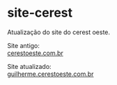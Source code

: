 # site-cerest	
Atualização do site do cerest oeste.	

Site antigo:	
[cerestoeste.com.br](cerestoeste.com.br)	

Site atualizado:	
[guilherme.cerestoeste.com.br](guilherme.cerestoeste.com.br)	


<!-- Link LARAVEL e pesquisa correta google	
Exemplo: Laravel -beginners site: laracasts.com	
https://www.linkedin.com/pulse/dicas-para-aprender-laravel-mais-rapidamente-rafael-gitahy-machado -->
